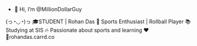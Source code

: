 - 👋 Hi, I’m @MillionDollarGuy
  
(っ◔◡◔)っ
🎓STUDENT | Rohan Das
🏀 Sports Enthusiast | Rollball Player
📚 Studying at SIS
🔥 Passionate about sports and learning ♥
🔗rohandas.carrd.co


<!---
MillionDollarGuy/MillionDollarGuy is a ✨ special ✨ repository because its `README.md` (this file) appears on your GitHub profile.
You can click the Preview link to take a look at your changes.
--->
